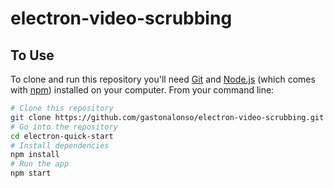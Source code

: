 # electron-video-scrubbing

## To Use

To clone and run this repository you'll need [Git](https://git-scm.com) and [Node.js](https://nodejs.org/en/download/) (which comes with [npm](http://npmjs.com)) installed on your computer. From your command line:

```bash
# Clone this repository
git clone https://github.com/gastonalonso/electron-video-scrubbing.git
# Go into the repository
cd electron-quick-start
# Install dependencies
npm install
# Run the app
npm start
```
